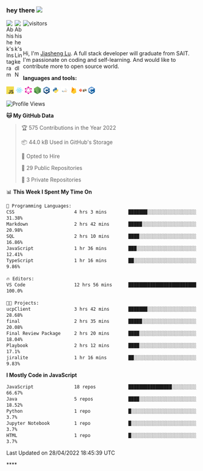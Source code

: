 ### hey there <img src="https://media.giphy.com/media/hvRJCLFzcasrR4ia7z/giphy.gif" width="25px">
<a href="https://www.instagram.com/jiashengluljs/">
  <img align="left" alt="Abhishek's Instagram" width="22px" src="https://raw.githubusercontent.com/hussainweb/hussainweb/main/icons/instagram.png" />
</a>
<a href="https://www.linkedin.com/in/jiashenglujob/">
  <img align="left" alt="Abhishek's LinkedIN" width="22px" src="https://raw.githubusercontent.com/peterthehan/peterthehan/master/assets/linkedin.svg" />
</a>

![visitors](https://visitor-badge.glitch.me/badge?page_id=jonsnowljs.visitor-badge&left_color=green&right_color=red)

<br />
<br />

Hi, I'm [Jiasheng Lu](https://jonsnowljs.github.io/portfolio/). A full stack developer will graduate from SAIT. I'm passionate on coding and self-learning. And would like to contribute more to open source world.

**languages and tools:**  

<code><img height="20" src="https://raw.githubusercontent.com/github/explore/80688e429a7d4ef2fca1e82350fe8e3517d3494d/topics/javascript/javascript.png"></code>
<code><img height="20" src="https://raw.githubusercontent.com/github/explore/80688e429a7d4ef2fca1e82350fe8e3517d3494d/topics/react/react.png"></code>
<code><img height="20" src="https://raw.githubusercontent.com/github/explore/5c058a388828bb5fde0bcafd4bc867b5bb3f26f3/topics/graphql/graphql.png"></code>
<code><img height="20" src="https://raw.githubusercontent.com/github/explore/80688e429a7d4ef2fca1e82350fe8e3517d3494d/topics/nodejs/nodejs.png"></code>
<code><img height="20" src="https://raw.githubusercontent.com/github/explore/80688e429a7d4ef2fca1e82350fe8e3517d3494d/topics/cpp/cpp.png"></code>
<code><img height="20" src="https://raw.githubusercontent.com/github/explore/80688e429a7d4ef2fca1e82350fe8e3517d3494d/topics/python/python.png"></code>
<code><img height="20" src="https://raw.githubusercontent.com/github/explore/80688e429a7d4ef2fca1e82350fe8e3517d3494d/topics/mysql/mysql.png"></code>
<code><img height="20" src="https://raw.githubusercontent.com/github/explore/80688e429a7d4ef2fca1e82350fe8e3517d3494d/topics/firebase/firebase.png"></code>
<code><img height="20" src="https://raw.githubusercontent.com/github/explore/80688e429a7d4ef2fca1e82350fe8e3517d3494d/topics/git/git.png"></code>
<code><img height="20" src="https://github.com/jonsnowljs/portfolio/blob/master/src/assets/img/skill/c.svg"></code>


<!--START_SECTION:waka-->
![Profile Views](http://img.shields.io/badge/Profile%20Views-4-blue)

**🐱 My GitHub Data** 

> 🏆 575 Contributions in the Year 2022
 > 
> 📦 44.0 kB Used in GitHub's Storage 
 > 
> 💼 Opted to Hire
 > 
> 📜 29 Public Repositories 
 > 
> 🔑 3 Private Repositories  
 > 
📊 **This Week I Spent My Time On** 

```text
💬 Programming Languages: 
CSS                      4 hrs 3 mins        ███████░░░░░░░░░░░░░░░░░░   31.38% 
Markdown                 2 hrs 42 mins       █████░░░░░░░░░░░░░░░░░░░░   20.98% 
SQL                      2 hrs 10 mins       ████░░░░░░░░░░░░░░░░░░░░░   16.86% 
JavaScript               1 hr 36 mins        ███░░░░░░░░░░░░░░░░░░░░░░   12.41% 
TypeScript               1 hr 16 mins        ██░░░░░░░░░░░░░░░░░░░░░░░   9.86%

🔥 Editors: 
VS Code                  12 hrs 56 mins      █████████████████████████   100.0%

🐱‍💻 Projects: 
ucpClient                3 hrs 42 mins       ███████░░░░░░░░░░░░░░░░░░   28.68% 
final                    2 hrs 35 mins       █████░░░░░░░░░░░░░░░░░░░░   20.08% 
Final Review Package     2 hrs 20 mins       ████░░░░░░░░░░░░░░░░░░░░░   18.04% 
Playbook                 2 hrs 12 mins       ████░░░░░░░░░░░░░░░░░░░░░   17.1% 
jiralite                 1 hr 16 mins        ██░░░░░░░░░░░░░░░░░░░░░░░   9.83%

```

**I Mostly Code in JavaScript** 

```text
JavaScript               18 repos            ████████████████░░░░░░░░░   66.67% 
Java                     5 repos             ████░░░░░░░░░░░░░░░░░░░░░   18.52% 
Python                   1 repo              █░░░░░░░░░░░░░░░░░░░░░░░░   3.7% 
Jupyter Notebook         1 repo              █░░░░░░░░░░░░░░░░░░░░░░░░   3.7% 
HTML                     1 repo              █░░░░░░░░░░░░░░░░░░░░░░░░   3.7%

```



 Last Updated on 28/04/2022 18:45:39 UTC
<!--END_SECTION:waka-->****
